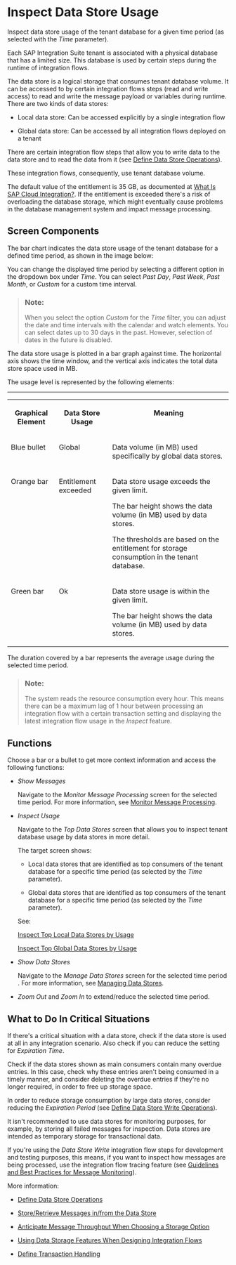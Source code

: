 <!-- loiofcc08f6a450543b7bbed16e7de81e70e -->

# Inspect Data Store Usage

Inspect data store usage of the tenant database for a given time period \(as selected with the *Time* parameter\).

Each SAP Integration Suite tenant is associated with a physical database that has a limited size. This database is used by certain steps during the runtime of integration flows.

The data store is a logical storage that consumes tenant database volume. It can be accessed to by certain integration flows steps \(read and write access\) to read and write the message payload or variables during runtime. There are two kinds of data stores:

-   Local data store: Can be accessed explicitly by a single integration flow

-   Global data store: Can be accessed by all integration flows deployed on a tenant


There are certain integration flow steps that allow you to write data to the data store and to read the data from it \(see [Define Data Store Operations](define-data-store-operations-79f63a4.md)\).

These integration flows, consequently, use tenant database volume.

The default value of the entitlement is 35 GB, as documented at [What Is SAP Cloud Integration?](https://help.sap.com/docs/cloud-integration/sap-cloud-integration/what-is-sap-cloud-integration). If the entitlement is exceeded there's a risk of overloading the database storage, which might eventually cause problems in the database management system and impact message processing.



<a name="loiofcc08f6a450543b7bbed16e7de81e70e__section_g5k_p3y_bcc"/>

## Screen Components

The bar chart indicates the data store usage of the tenant database for a defined time period, as shown in the image below:

You can change the displayed time period by selecting a different option in the dropdown box under *Time*. You can select *Past Day*, *Past Week*, *Past Month*, or *Custom* for a custom time interval.

> ### Note:  
> When you select the option *Custom* for the *Time* filter, you can adjust the date and time intervals with the calendar and watch elements. You can select dates up to 30 days in the past. However, selection of dates in the future is disabled.

The data store usage is plotted in a bar graph against time. The horizontal axis shows the time window, and the vertical axis indicates the total data store space used in MB.

The usage level is represented by the following elements:

****


<table>
<tr>
<th valign="top">

Graphical Element

</th>
<th valign="top">

Data Store Usage

</th>
<th valign="top">

Meaning

</th>
</tr>
<tr>
<td valign="top">

Blue bullet

</td>
<td valign="top">

Global

</td>
<td valign="top">

Data volume \(in MB\) used specifically by global data stores.

</td>
</tr>
<tr>
<td valign="top">

Orange bar

</td>
<td valign="top">

Entitlement exceeded

</td>
<td valign="top">

Data store usage exceeds the given limit.

The bar height shows the data volume \(in MB\) used by data stores.

The thresholds are based on the entitlement for storage consumption in the tenant database.

</td>
</tr>
<tr>
<td valign="top">

Green bar

</td>
<td valign="top">

Ok

</td>
<td valign="top">

Data store usage is within the given limit.

The bar height shows the data volume \(in MB\) used by data stores.

</td>
</tr>
</table>

The duration covered by a bar represents the average usage during the selected time period.

> ### Note:  
> The system reads the resource consumption every hour. This means there can be a maximum lag of 1 hour between processing an integration flow with a certain transaction setting and displaying the latest integration flow usage in the *Inspect* feature.



<a name="loiofcc08f6a450543b7bbed16e7de81e70e__section_zg5_q3y_bcc"/>

## Functions

Choose a bar or a bullet to get more context information and access the following functions:

-   *Show Messages*

    Navigate to the *Monitor Message Processing* screen for the selected time period. For more information, see [Monitor Message Processing](monitor-message-processing-314df3f.md).

-   *Inspect Usage*

    Navigate to the *Top Data Stores* screen that allows you to inspect tenant database usage by data stores in more detail.

    The target screen shows:

    -   Local data stores that are identified as top consumers of the tenant database for a specific time period \(as selected by the *Time* parameter\).

    -   Global data stores that are identified as top consumers of the tenant database for a specific time period \(as selected by the *Time* parameter\).


    See:

    [Inspect Top Local Data Stores by Usage](inspect-top-local-data-stores-by-usage-55670e6.md)

    [Inspect Top Global Data Stores by Usage](inspect-top-global-data-stores-by-usage-00431bf.md)

-   *Show Data Stores*

    Navigate to the *Manage Data Stores* screen for the selected time period . For more information, see [Managing Data Stores](managing-data-stores-ac39f1d.md).

-   *Zoom Out* and *Zoom In* to extend/reduce the selected time period. 




<a name="loiofcc08f6a450543b7bbed16e7de81e70e__section_vgy_pw5_ywb"/>

## What to Do In Critical Situations

If there's a critical situation with a data store, check if the data store is used at all in any integration scenario. Also check if you can reduce the setting for *Expiration Time*.

Check if the data stores shown as main consumers contain many overdue entries. In this case, check why these entries aren't being consumed in a timely manner, and consider deleting the overdue entries if they're no longer required, in order to free up storage space.

In order to reduce storage consumption by large data stores, consider reducing the *Expiration Period* \(see [Define Data Store Write Operations](define-data-store-write-operations-46260ee.md)\). 

It isn't recommended to use data stores for monitoring purposes, for example, by storing all failed messages for inspection. Data stores are intended as temporary storage for transactional data.

If you're using the *Data Store Write* integration flow steps for development and testing purposes, this means, if you want to inspect how messages are being processed, use the integration flow tracing feature \(see [Guidelines and Best Practices for Message Monitoring](guidelines-and-best-practices-for-message-monitoring-6f598b4.md)\).

More information:

-   [Define Data Store Operations](define-data-store-operations-79f63a4.md)

-   [Store/Retrieve Messages in/from the Data Store](store-retrieve-messages-in-from-the-data-store-604f7b1.md)

-   [Anticipate Message Throughput When Choosing a Storage Option](anticipate-message-throughput-when-choosing-a-storage-option-5b38765.md)

-   [Using Data Storage Features When Designing Integration Flows](using-data-storage-features-when-designing-integration-flows-a836b4e.md)

-   [Define Transaction Handling](define-transaction-handling-2a5d4bc.md)



